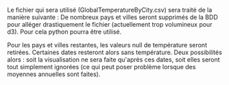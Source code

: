 Le fichier qui sera utilisé (GlobalTemperatureByCity.csv) sera traité de la manière suivante :
  De nombreux pays et villes seront supprimés de la BDD pour alléger drastiquement le fichier (actuellement trop volumineux pour d3). Pour cela python pourra être utilisé.
  
  Pour les pays et villes restantes, les valeurs null de température seront retirées. Certaines dates resteront
  alors sans température. Deux possibilités alors : soit la visualisation ne sera faite qu'après ces dates,
  soit elles seront tout simplement ignorées (ce qui peut poser problème lorsque des moyennes annuelles sont faites).
